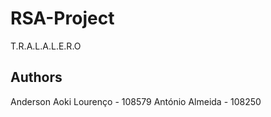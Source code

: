 # RSA-Project
T.R.A.L.A.L.E.R.O

## Authors
Anderson Aoki Lourenço - 108579
António Almeida - 108250